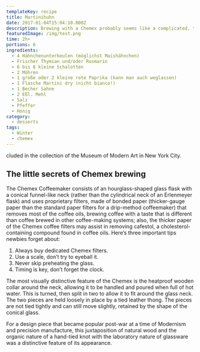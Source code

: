 ```yaml
---
templateKey: recipe
title: Martinihuhn
date: 2017-01-04T15:04:10.000Z
description: Brewing with a Chemex probably seems like a complicated, time-consuming ordeal, but once you get used to the process, it becomes a soothing ritual that's worth the effort every time.
featuredImage: /img/test.png
time: 2h+
portions: 6
ingredients:
  - 4 Hähnchenunterkeulen (möglichst Maishähnchen)
  - Frischer Thymian und/oder Rosmarin
  - 6 bis 8 kleine Schalotten
  - 2 Möhren
  - 1 große oder 2 kleine rote Paprika (kann man auch weglassen)
  - 1 Flasche Martini dry (nicht bianco!)
  - 1 Becher Sahne
  - 2 Eßl. Mehl
  - Salz
  - Pfeffer
  - Honig
category:
  - desserts
tags:
  - Winter
  - chemex
---
```


cluded in the collection of the Museum of Modern Art in New York City.

## The little secrets of Chemex brewing

The Chemex Coffeemaker consists of an hourglass-shaped glass flask with a conical funnel-like neck (rather than the cylindrical neck of an Erlenmeyer flask) and uses proprietary filters, made of bonded paper (thicker-gauge paper than the standard paper filters for a drip-method coffeemaker) that removes most of the coffee oils, brewing coffee with a taste that is different than coffee brewed in other coffee-making systems; also, the thicker paper of the Chemex coffee filters may assist in removing cafestol, a cholesterol-containing compound found in coffee oils. Here’s three important tips newbies forget about:

1. Always buy dedicated Chemex filters.
2. Use a scale, don’t try to eyeball it.
3. Never skip preheating the glass.
4. Timing is key, don’t forget the clock.

The most visually distinctive feature of the Chemex is the heatproof wooden collar around the neck, allowing it to be handled and poured when full of hot water. This is turned, then split in two to allow it to fit around the glass neck. The two pieces are held loosely in place by a tied leather thong. The pieces are not tied tightly and can still move slightly, retained by the shape of the conical glass.

For a design piece that became popular post-war at a time of Modernism and precision manufacture, this juxtaposition of natural wood and the organic nature of a hand-tied knot with the laboratory nature of glassware was a distinctive feature of its appearance.
